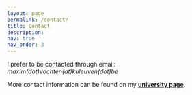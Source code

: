 ```yaml
---
layout: page
permalink: /contact/
title: Contact
description: 
nav: true
nav_order: 3
---
```




I prefer to be contacted through email: *maxim(dot)vochten(at)kuleuven(dot)be*

More contact information can be found on my **[university page](https://www.kuleuven.be/wieiswie/en/person/00091864)**.



